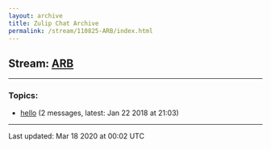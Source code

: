 ```yaml
---
layout: archive
title: Zulip Chat Archive
permalink: /stream/110825-ARB/index.html
---
```


## Stream: [ARB](https://hl7webmaster.github.io/zulip-hl7-org/stream/110825-ARB/index.html)
---

### Topics:

* [hello](topic/hello.html) (2 messages, latest: Jan 22 2018 at 21:03)

<hr><p>Last updated: Mar 18 2020 at 00:02 UTC</p>